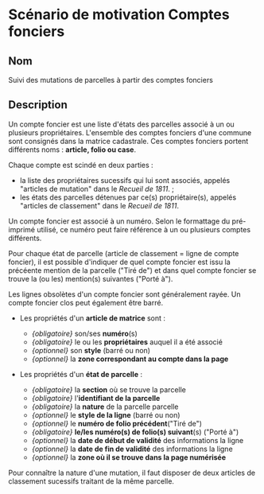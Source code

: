 # Scénario de motivation Comptes fonciers

## Nom

Suivi des mutations de parcelles à partir des comptes fonciers

## Description

Un compte foncier est une liste d'états des parcelles associé à un ou plusieurs propriétaires. L'ensemble des comptes fonciers d'une commune sont consignés dans la matrice cadastrale. Ces comptes fonciers portent différents noms : **article, folio ou case**.

Chaque compte est scindé en deux parties :
- la liste des propriétaires sucessifs qui lui sont associés, appelés "articles de mutation" dans le <i>Recueil de 1811</i>. ;
- les états des parcelles détenues par ce(s) propriétaire(s), appelés "articles de classement" dans le <i>Recueil de 1811</i>.

Un compte foncier est associé à un numéro. Selon le formattage du pré-imprimé utilisé, ce numéro peut faire référence à un ou plusieurs comptes différents. 

Pour chaque état de parcelle (article de classement = ligne de compte foncier), il est possible d'indiquer de quel compte foncier est issu la précéente mention de la parcelle ("Tiré de") et dans quel compte foncier se trouve la (ou les) mention(s) suivantes ("Porté à"). 

Les lignes obsolètes d'un compte foncier sont généralement rayée. Un compte foncier clos peut également être barré. 

- Les propriétés d'un **article de matrice** sont :
    - *{obligatoire}* son/ses **numéro**(s)
    - *{obligatoire}* le ou les **propriétaires** auquel il a été associé
    - *{optionnel}* son **style** (barré ou non)
    - *{optionnel}* la **zone correspondant au compte dans la page**

- Les propriétés d'un **état de parcelle** : 
    - *{obligatoire}* la **section** où se trouve la parcelle
    - *{obligatoire}* l'**identifiant de la parcelle**
    - *{obligatoire}* la **nature** de la parcelle parcelle
    - *{optionnel}* le **style de la ligne** (barré ou non)
    - *{optionnel}* le **numéro de folio précédent**("Tiré de")
    - *{obligatoire}* **le/les numéro(s) de folio(s) suivant**(s) ("Porté à")
    - *{optionnel}* la **date de début de validité** des informations la ligne
    - *{optionnel}* la **date de fin de validité** des informations la ligne
    - *{optionnel}* la **zone où il se trouve dans la page numérisée**

Pour connaître la nature d'une mutation, il faut disposer de deux articles de classement sucessifs traitant de la même parcelle.